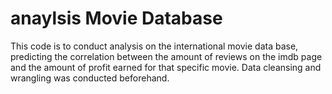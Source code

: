 # anaylsis Movie Database

This code is to conduct analysis on the international movie data base, predicting the correlation between the amount of reviews on 
the imdb page and the amount of profit earned for that specific movie. Data cleansing and wrangling was conducted beforehand.
